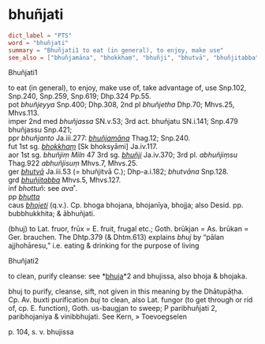 # bhuñjati

``` toml
dict_label = "PTS"
word = "bhuñjati"
summary = "Bhuñjati1 to eat (in general), to enjoy, make use"
see_also = ["bhuñjamāna", "bhokkhaṃ", "bhuñji", "bhutvā", "bhuñjitabba", "bhutta", "bhojeti", "bhuja"]
```

Bhuñjati1

to eat (in general), to enjoy, make use of, take advantage of, use Snp.102, Snp.240, Snp.259, Snp.619; Dhp.324 Pp.55.  
pot *bhuñjeyya* Snp.400; Dhp.308, 2nd pl *bhuñjetha* Dhp.70; Mhvs.25, Mhvs.113.  
imper 2nd med *bhuñjassa* SN.v.53; 3rd act. bhuñjatu SN.i.141; Snp.479 bhuñjassu Snp.421;  
ppr *bhuñjanto* Ja.iii.277: *[bhuñjamāna](bhuñjamāna.md)* Thag.12; Snp.240.  
fut 1st sg. *[bhokkhaṃ](bhokkhaṃ.md)* [Sk bhoksyāmi] Ja.iv.117.  
aor 1st sg. *bhuñjiṃ Miln* 47 3rd sg. *[bhuñji](bhuñji.md)* Ja.iv.370; 3rd pl. *abhuñjiṃsu* Thag.922 *abhuñjisuṃ* Mhvs.7, Mhvs.25.  
ger *[bhutvā](bhutvā.md)* Ja.iii.53 (= bhuñjitvā C.); Dhp\-a.i.182; *bhutvāna* Snp.128.  
grd *[bhuñjitabba](bhuñjitabba.md)* Mhvs.5, Mhvs.127.  
inf *bhottuñ*: see *ava*˚.  
pp *[bhutta](bhutta.md)*  
caus *[bhojeti](bhojeti.md)* (q.v.). Cp. bhoga bhojana, bhojanīya, bhojja; also Desid. pp. bubbhukkhita; & ābhuñjati.

(bhuj) to Lat. fruor, frūx = E. fruit, frugal etc.; Goth. brūkjan = As. brūkan = Ger. brauchen. The Dhtp.379 (& Dhtm.613) explains *bhuj* by “pālan ajjhohāresu,” i.e. eating & drinking for the purpose of living

Bhuñjati2

to clean, purify cleanse: see *[bhuja](bhuja.md)*2 and bhujissa, also bhoja & bhojaka.

bhuj to purify, cleanse, sift, not given in this meaning by the Dhātupāṭha. Cp. Av. buxti purification *buj* to clean, also Lat. fungor (to get through or rid of, cp. E. function), Goth. us\-baugjan to sweep; P paribhuñjati 2, paribhojaniya & vinibbhujati. See Kern,
» Toevoegselen

 p. 104, s. v. bhujissa

